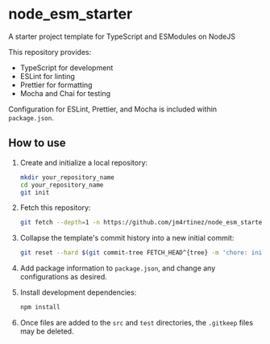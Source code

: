 # node_esm_starter

A starter project template for TypeScript and ESModules on NodeJS

This repository provides:

-   TypeScript for development
-   ESLint for linting
-   Prettier for formatting
-   Mocha and Chai for testing

Configuration for ESLint, Prettier, and Mocha is included within `package.json`.

## How to use

1.  Create and initialize a local repository:

    ```sh
    mkdir your_repository_name
    cd your_repository_name
    git init
    ```

1.  Fetch this repository:

    ```sh
    git fetch --depth=1 -n https://github.com/jm4rtinez/node_esm_starter.git
    ```

1.  Collapse the template's commit history into a new initial commit:

    ```sh
    git reset --hard $(git commit-tree FETCH_HEAD^{tree} -m 'chore: initial commit')
    ```

1.  Add package information to `package.json`, and change any configurations as
    desired.

1.  Install development dependencies:

    ```sh
    npm install
    ```

1.  Once files are added to the `src` and `test` directories, the `.gitkeep`
    files may be deleted.

